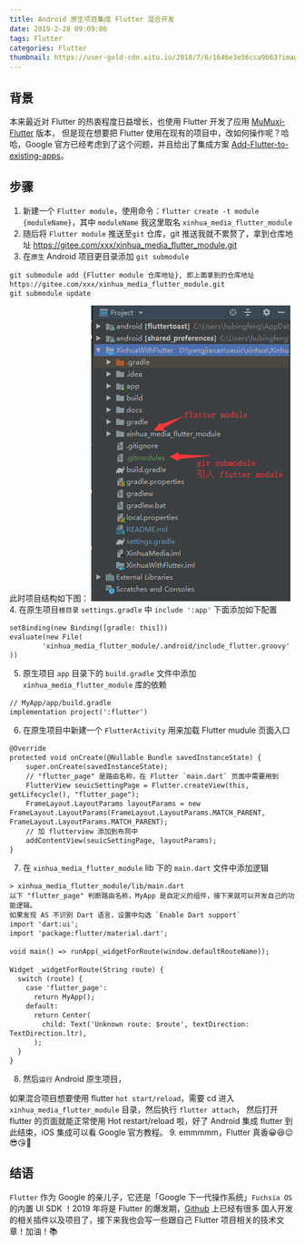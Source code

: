 ```yaml
---
title: Android 原生项目集成 Flutter 混合开发
date: 2019-2-28 09:09:06
tags: Flutter
categories: Flutter
thumbnail: https://user-gold-cdn.xitu.io/2018/7/6/1646e3e56cca9663?imageView2/1/w/1304/h/734/q/85/format/webp/interlace/1
---
```


## 背景
本来最近对 Flutter 的热衷程度日益增长，也使用 Flutter 开发了应用 [MuMuxi-Flutter](https://github.com/yangxiaoge/wanandroid_flutter) 版本，
但是现在想要把 Flutter 使用在现有的项目中，改如何操作呢？哈哈，Google 官方已经考虑到了这个问题，并且给出了集成方案 [Add-Flutter-to-existing-apps](https://github.com/flutter/flutter/wiki/Add-Flutter-to-existing-apps)。

## 步骤
1. 新建一个 `Flutter module`，使用命令：`flutter create -t module {moduleName}`，其中 `moduleName` 我这里取名 `xinhua_media_flutter_module`
2. 随后将 `Flutter module` 推送至`git` 仓库，git 推送我就不累赘了，拿到仓库地址 https://gitee.com/xxx/xinhua_media_flutter_module.git
3. 在`原生` Android 项目更目录添加 `git submodule`
```
git submodule add {Flutter module 仓库地址}, 即上面拿到的仓库地址 https://gitee.com/xxx/xinhua_media_flutter_module.git
git submodule update
```
此时项目结构如下图：
![原生集成flutter工程目录结构.png](https://github.com/yangxiaoge/PersonResources/blob/master/flutter/%E5%8E%9F%E7%94%9F%E9%9B%86%E6%88%90flutter%E5%B7%A5%E7%A8%8B%E7%9B%AE%E5%BD%95%E7%BB%93%E6%9E%84.png?raw=true)
4. 在原生项目`根目录` `settings.gradle` 中 `include ':app'` 下面添加如下配置
```
setBinding(new Binding([gradle: this]))
evaluate(new File(
        'xinhua_media_flutter_module/.android/include_flutter.groovy'
))
```
5. 原生项目 `app` 目录下的 `build.gradle` 文件中添加 `xinhua_media_flutter_module` 库的依赖
```
// MyApp/app/build.gradle
implementation project(':flutter')
```
6. 在原生项目中新建一个 `FlutterActivity` 用来加载 Flutter mudule 页面入口
```
@Override
protected void onCreate(@Nullable Bundle savedInstanceState) {
	super.onCreate(savedInstanceState);
	// "flutter_page" 是路由名称，在 Flutter `main.dart` 页面中需要用到
	FlutterView seuicSettingPage = Flutter.createView(this, getLifecycle(), "flutter_page");
	FrameLayout.LayoutParams layoutParams = new FrameLayout.LayoutParams(FrameLayout.LayoutParams.MATCH_PARENT, FrameLayout.LayoutParams.MATCH_PARENT);
	// 加 flutterview 添加到布局中
	addContentView(seuicSettingPage, layoutParams);
}
```
7. 在 `xinhua_media_flutter_module` lib 下的 `main.dart` 文件中添加逻辑
```
> xinhua_media_flutter_module/lib/main.dart
以下 "flutter_page" 判断路由名称，MyApp 是自定义的组件，接下来就可以开发自己的功能逻辑。
如果发现 AS 不识别 Dart 语言，设置中勾选 `Enable Dart support`
import 'dart:ui';
import 'package:flutter/material.dart';

void main() => runApp(_widgetForRoute(window.defaultRouteName));

Widget _widgetForRoute(String route) {
  switch (route) {
    case 'flutter_page':
      return MyApp();
    default:
      return Center(
        child: Text('Unknown route: $route', textDirection: TextDirection.ltr),
      );
  }
}
```
8. 然后`运行` Android 原生项目，

如果混合项目想要使用 flutter `hot start/reload`，需要 cd 进入 `xinhua_media_flutter_module` 目录，然后执行 `flutter attach`，
然后打开 flutter 的页面就能正常使用 Hot restart/reload 啦，好了 Android 集成 flutter 到此结束，iOS 集成可以看 Google 官方教程。
9. emmmmm，Flutter 真香😀😆😉😎😘🤩 

## 结语
`Flutter` 作为 Google 的亲儿子，它还是「Google 下一代操作系统」`Fuchsia OS` 的内置 UI SDK ！2019 年将是 Flutter 的爆发期，[Github](https://github.com/search?q=flutter) 上已经有很多
国人开发的相关插件以及项目了，接下来我也会写一些跟自己 Flutter 项目相关的技术文章！加油！📚
